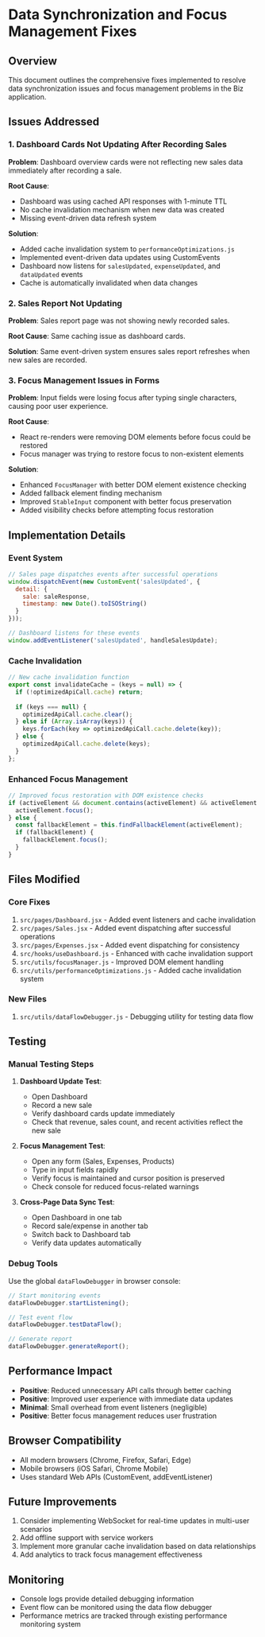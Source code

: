 # Data Synchronization and Focus Management Fixes

## Overview
This document outlines the comprehensive fixes implemented to resolve data synchronization issues and focus management problems in the Biz application.

## Issues Addressed

### 1. Dashboard Cards Not Updating After Recording Sales
**Problem**: Dashboard overview cards were not reflecting new sales data immediately after recording a sale.

**Root Cause**: 
- Dashboard was using cached API responses with 1-minute TTL
- No cache invalidation mechanism when new data was created
- Missing event-driven data refresh system

**Solution**:
- Added cache invalidation system to `performanceOptimizations.js`
- Implemented event-driven data updates using CustomEvents
- Dashboard now listens for `salesUpdated`, `expenseUpdated`, and `dataUpdated` events
- Cache is automatically invalidated when data changes

### 2. Sales Report Not Updating
**Problem**: Sales report page was not showing newly recorded sales.

**Root Cause**: Same caching issue as dashboard cards.

**Solution**: Same event-driven system ensures sales report refreshes when new sales are recorded.

### 3. Focus Management Issues in Forms
**Problem**: Input fields were losing focus after typing single characters, causing poor user experience.

**Root Cause**: 
- React re-renders were removing DOM elements before focus could be restored
- Focus manager was trying to restore focus to non-existent elements

**Solution**:
- Enhanced `FocusManager` with better DOM element existence checking
- Added fallback element finding mechanism
- Improved `StableInput` component with better focus preservation
- Added visibility checks before attempting focus restoration

## Implementation Details

### Event System
```javascript
// Sales page dispatches events after successful operations
window.dispatchEvent(new CustomEvent('salesUpdated', { 
  detail: { 
    sale: saleResponse, 
    timestamp: new Date().toISOString() 
  } 
}));

// Dashboard listens for these events
window.addEventListener('salesUpdated', handleSalesUpdate);
```

### Cache Invalidation
```javascript
// New cache invalidation function
export const invalidateCache = (keys = null) => {
  if (!optimizedApiCall.cache) return;
  
  if (keys === null) {
    optimizedApiCall.cache.clear();
  } else if (Array.isArray(keys)) {
    keys.forEach(key => optimizedApiCall.cache.delete(key));
  } else {
    optimizedApiCall.cache.delete(keys);
  }
};
```

### Enhanced Focus Management
```javascript
// Improved focus restoration with DOM existence checks
if (activeElement && document.contains(activeElement) && activeElement.offsetParent !== null) {
  activeElement.focus();
} else {
  const fallbackElement = this.findFallbackElement(activeElement);
  if (fallbackElement) {
    fallbackElement.focus();
  }
}
```

## Files Modified

### Core Fixes
1. `src/pages/Dashboard.jsx` - Added event listeners and cache invalidation
2. `src/pages/Sales.jsx` - Added event dispatching after successful operations
3. `src/pages/Expenses.jsx` - Added event dispatching for consistency
4. `src/hooks/useDashboard.js` - Enhanced with cache invalidation support
5. `src/utils/focusManager.js` - Improved DOM element handling
6. `src/utils/performanceOptimizations.js` - Added cache invalidation system

### New Files
1. `src/utils/dataFlowDebugger.js` - Debugging utility for testing data flow

## Testing

### Manual Testing Steps
1. **Dashboard Update Test**:
   - Open Dashboard
   - Record a new sale
   - Verify dashboard cards update immediately
   - Check that revenue, sales count, and recent activities reflect the new sale

2. **Focus Management Test**:
   - Open any form (Sales, Expenses, Products)
   - Type in input fields rapidly
   - Verify focus is maintained and cursor position is preserved
   - Check console for reduced focus-related warnings

3. **Cross-Page Data Sync Test**:
   - Open Dashboard in one tab
   - Record sale/expense in another tab
   - Switch back to Dashboard tab
   - Verify data updates automatically

### Debug Tools
Use the global `dataFlowDebugger` in browser console:
```javascript
// Start monitoring events
dataFlowDebugger.startListening();

// Test event flow
dataFlowDebugger.testDataFlow();

// Generate report
dataFlowDebugger.generateReport();
```

## Performance Impact
- **Positive**: Reduced unnecessary API calls through better caching
- **Positive**: Improved user experience with immediate data updates
- **Minimal**: Small overhead from event listeners (negligible)
- **Positive**: Better focus management reduces user frustration

## Browser Compatibility
- All modern browsers (Chrome, Firefox, Safari, Edge)
- Mobile browsers (iOS Safari, Chrome Mobile)
- Uses standard Web APIs (CustomEvent, addEventListener)

## Future Improvements
1. Consider implementing WebSocket for real-time updates in multi-user scenarios
2. Add offline support with service workers
3. Implement more granular cache invalidation based on data relationships
4. Add analytics to track focus management effectiveness

## Monitoring
- Console logs provide detailed debugging information
- Event flow can be monitored using the data flow debugger
- Performance metrics are tracked through existing performance monitoring system